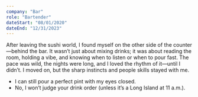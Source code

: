 ```yaml
---
company: "Bar"
role: "Bartender"
dateStart: "08/01/2020"
dateEnd: "12/31/2023"
---
```


After leaving the sushi world, I found myself on the other side of the counter—behind the bar. It wasn’t just about mixing drinks; it was about reading the room, holding a vibe, and knowing when to listen or when to pour fast. The pace was wild, the nights were long, and I loved the rhythm of it—until I didn’t. I moved on, but the sharp instincts and people skills stayed with me.

- I can still pour a perfect pint with my eyes closed.
- No, I won’t judge your drink order (unless it’s a Long Island at 11 a.m.).
